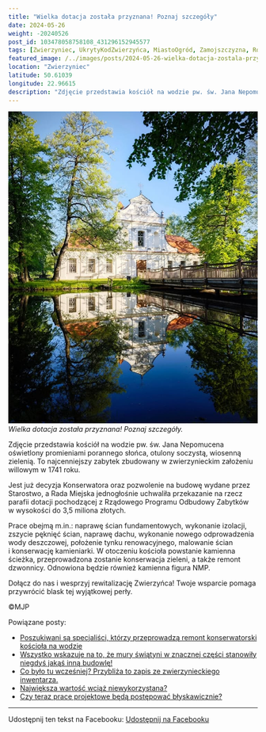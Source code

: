 ```yaml
---
title: "Wielka dotacja została przyznana! Poznaj szczegóły"
date: 2024-05-26
weight: -20240526
post_id: 103478058758108_431296152945577
tags: [Zwierzyniec, UkrytyKodZwierzyńca, MiastoOgród, Zamojszczyzna, Roztocze, Lubelskie, villarestituta, turystyka, dziedzictwo, zabytki, krajobrazy, TajemnicePrzeszłości, PodróżeWczasie, MagiczneMiejsce]
featured_image: /../images/posts/2024-05-26-wielka-dotacja-zostala-przyznana-poznaj-szczegoly.jpg
location: "Zwierzyniec"
latitude: 50.61039
longitude: 22.96615
description: "Zdjęcie przedstawia kościół na wodzie pw. św. Jana Nepomucena oświetlony promieniami porannego słońca, otulony soczystą, wiosenną zielenią. To najcenn..."
---
```


![Wielka dotacja została przyznana! Poznaj szczegóły.](/images/posts/2024-05-26-wielka-dotacja-zostala-przyznana-poznaj-szczegoly.jpg)
*Wielka dotacja została przyznana! Poznaj szczegóły.*

Zdjęcie przedstawia kościół na wodzie pw. św. Jana Nepomucena oświetlony promieniami porannego słońca, otulony soczystą, wiosenną zielenią. To najcenniejszy zabytek zbudowany w zwierzynieckim założeniu willowym w 1741 roku.

Jest już decyzja Konserwatora oraz pozwolenie na budowę wydane przez Starostwo, a Rada Miejska jednogłośnie uchwaliła przekazanie na rzecz parafii dotacji pochodzącej z Rządowego Programu Odbudowy Zabytków w wysokości do 3,5 miliona złotych.

Prace obejmą m.in.: naprawę ścian fundamentowych, wykonanie izolacji, zszycie pęknięć ścian, naprawę dachu, wykonanie nowego odprowadzenia wody deszczowej, położenie tynku renowacyjnego, malowanie ścian i konserwację kamieniarki.
W otoczeniu kościoła powstanie kamienna ścieżka, przeprowadzona zostanie konserwacja zieleni, a także remont dzwonnicy. Odnowiona będzie również kamienna figura NMP.

Dołącz do nas i wesprzyj rewitalizację Zwierzyńca!
Twoje wsparcie pomaga przywrócić blask tej wyjątkowej perły.



©MJP

Powiązane posty:
- [Poszukiwani są specjaliści, którzy przeprowadzą remont konserwatorski kościoła na wodzie](/posts/Poszukiwani-sa-specjalisci-ktorzy-przeprowadza-remont)
- [Wszystko wskazuje na to, że mury świątyni w znacznej części stanowiły niegdyś jakąś inną budowlę!](/posts/Wszystko-wskazuje-na-to-ze-mury-swiatyni-w-znacznej-czesci)
- [Co było tu wcześniej? Przybliża to zapis ze zwierzynieckiego inwentarza.](/posts/Co-bylo-tu-wczesniej-Przybliza-to-zapis-ze-zwierzynieckiego)
- [Największa wartość wciąż niewykorzystana?](/posts/Najwieksza-wartosc-wciaz-niewykorzystana)
- [Czy teraz prace projektowe będą postępować błyskawicznie?](/posts/Czy-teraz-prace-projektowe-beda-postepowac-blyskawicznie)


---

Udostępnij ten tekst na Facebooku:
[Udostępnij na Facebooku](https://www.facebook.com/sharer/sharer.php?u=https://stowarzyszeniewachniewskiej.pl/posts/Wielka-dotacja-zostala-przyznana-Poznaj-szczegoly)

<script type="application/ld+json">
{
  "@context": "https://schema.org",
  "@type": "BlogPosting",
  "headline": "Wielka dotacja została przyznana! Poznaj szczegóły",
  "datePublished": "2024-05-26",
  "dateModified": "2024-05-26",
  "author": {
    "@type": "Person",
    "name": "Michał Jan Patyk"
  },
  "publisher": {
    "@type": "Organization",
    "name": "Stowarzyszenie im. Aleksandry Wachniewskiej",
    "logo": {
      "@type": "ImageObject",
      "url": "https://stowarzyszeniewachniewskiej.pl/images/logo/logo.svg"
    }
  },
  "mainEntityOfPage": {
    "@type": "WebPage",
    "@id": "https://stowarzyszeniewachniewskiej.pl/posts/wielka-dotacja-zostala-przyznana-poznaj-szczegoly"
  },
  "image": {
    "@type": "ImageObject",
    "url": "https://stowarzyszeniewachniewskiej.pl//images/posts/2024-05-26-wielka-dotacja-zostala-przyznana-poznaj-szczegoly.jpg"
  },
  "articleSection": "Dziedzictwo Kulturowe i Zabytki",
  "keywords": "[Zwierzyniec, UkrytyKodZwierzyńca, MiastoOgród, Zamojszczyzna, Roztocze, Lubelskie, villarestituta, turystyka, dziedzictwo, zabytki, krajobrazy, TajemnicePrzeszłości, PodróżeWczasie, MagiczneMiejsce]",
  "wordCount": 123,
  "articleBody": "Zdjęcie przedstawia kościół na wodzie pw. św. Jana Nepomucena oświetlony promieniami porannego słońca, otulony soczystą, wiosenną zielenią. To najcenniejszy zabytek zbudowany w zwierzynieckim założeniu willowym w 1741 roku.\n\nJest już decyzja Konserwatora oraz pozwolenie na budowę wydane przez Starostwo, a Rada Miejska jednogłośnie uchwaliła przekazanie na rzecz parafii dotacji pochodzącej z Rządowego Programu Odbudowy Zabytków w wysokości do 3,5 miliona złotych.\n\nPrace obejmą m.in.: naprawę ścian fundamentowych, wykonanie izolacji, zszycie pęknięć ścian, naprawę dachu, wykonanie nowego odprowadzenia wody deszczowej, położenie tynku renowacyjnego, malowanie ścian i konserwację kamieniarki.\nW otoczeniu kościoła powstanie kamienna ścieżka, przeprowadzona zostanie konserwacja zieleni, a także remont dzwonnicy. Odnowiona będzie również kamienna figura NMP.\n\nDołącz do nas i wesprzyj rewitalizację Zwierzyńca!\nTwoje wsparcie pomaga przywrócić blask tej wyjątkowej perły.\n\n\n\n©MJP",
  "description": "Zdjęcie przedstawia kościół na wodzie pw. św. Jana Nepomucena oświetlony promieniami porannego słońca, otulony soczystą, wiosenną zielenią. To najcenn...",
  "copyrightHolder": {
    "@type": "Person",
    "name": "Michał Jan Patyk"
  }
}
</script>
<script type="application/ld+json">
{
  "@context": "https://schema.org",
  "@type": "BreadcrumbList",
  "itemListElement": [
    {
      "@type": "ListItem",
      "position": 1,
      "name": "Home",
      "item": "https://stowarzyszeniewachniewskiej.pl"
    },
    {
      "@type": "ListItem",
      "position": 2,
      "name": "posts",
      "item": "https://stowarzyszeniewachniewskiej.pl/posts"
    },
    {
      "@type": "ListItem",
      "position": 3,
      "name": "Wielka dotacja została przyznana! Poznaj szczegóły",
      "item": "https://stowarzyszeniewachniewskiej.pl/posts/wielka-dotacja-zostala-przyznana-poznaj-szczegoly"
    }
  ]
}
</script>
